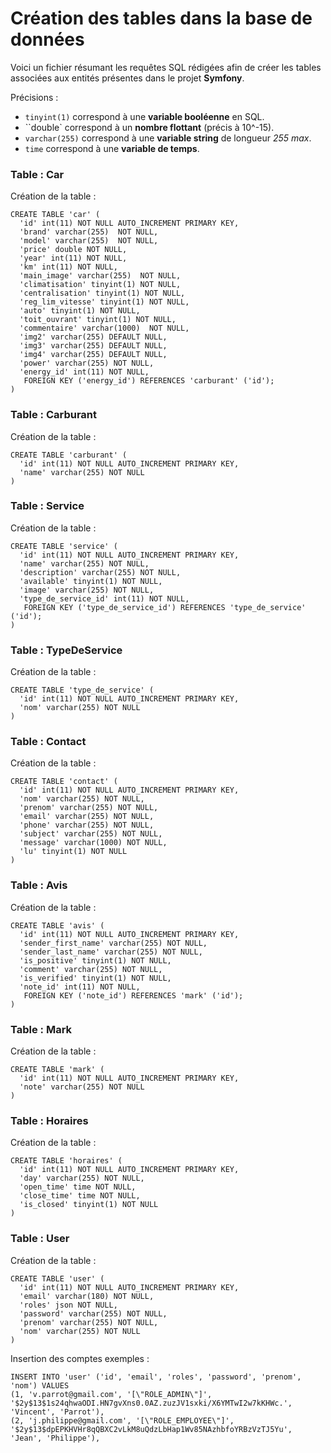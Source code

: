   # Création des tables dans la base de données

Voici un fichier résumant les requêtes SQL rédigées afin de créer les tables associées aux entités présentes dans le projet **Symfony**.

Précisions :
* `tinyint(1)` correspond à une **variable booléenne** en SQL.
* ``double` correspond à un **nombre flottant** (précis à 10^-15).
* `varchar(255)` correspond à une **variable string** de longueur *255 max*.
* `time` correspond à une **variable de temps**.

### Table : Car 

Création de la table :

```
CREATE TABLE 'car' (
  'id' int(11) NOT NULL AUTO_INCREMENT PRIMARY KEY,
  'brand' varchar(255)  NOT NULL,
  'model' varchar(255)  NOT NULL,
  'price' double NOT NULL,
  'year' int(11) NOT NULL,
  'km' int(11) NOT NULL,
  'main_image' varchar(255)  NOT NULL,
  'climatisation' tinyint(1) NOT NULL,
  'centralisation' tinyint(1) NOT NULL,
  'reg_lim_vitesse' tinyint(1) NOT NULL,
  'auto' tinyint(1) NOT NULL,
  'toit_ouvrant' tinyint(1) NOT NULL,
  'commentaire' varchar(1000)  NOT NULL,
  'img2' varchar(255) DEFAULT NULL,
  'img3' varchar(255) DEFAULT NULL,
  'img4' varchar(255) DEFAULT NULL,
  'power' varchar(255) NOT NULL,
  'energy_id' int(11) NOT NULL,
   FOREIGN KEY ('energy_id') REFERENCES 'carburant' ('id');
)
```

### Table : Carburant

Création de la table :

```
CREATE TABLE 'carburant' (
  'id' int(11) NOT NULL AUTO_INCREMENT PRIMARY KEY,
  'name' varchar(255) NOT NULL
)
```

### Table : Service

Création de la table :

```
CREATE TABLE 'service' (
  'id' int(11) NOT NULL AUTO_INCREMENT PRIMARY KEY,
  'name' varchar(255) NOT NULL,
  'description' varchar(255) NOT NULL,
  'available' tinyint(1) NOT NULL,
  'image' varchar(255) NOT NULL,
  'type_de_service_id' int(11) NOT NULL,
   FOREIGN KEY ('type_de_service_id') REFERENCES 'type_de_service' ('id');
)
```

### Table : TypeDeService

Création de la table :

```
CREATE TABLE 'type_de_service' (
  'id' int(11) NOT NULL AUTO_INCREMENT PRIMARY KEY,
  'nom' varchar(255) NOT NULL
)
```



### Table : Contact

Création de la table :

```
CREATE TABLE 'contact' (
  'id' int(11) NOT NULL AUTO_INCREMENT PRIMARY KEY,
  'nom' varchar(255) NOT NULL,
  'prenom' varchar(255) NOT NULL,
  'email' varchar(255) NOT NULL,
  'phone' varchar(255) NOT NULL,
  'subject' varchar(255) NOT NULL,
  'message' varchar(1000) NOT NULL,
  'lu' tinyint(1) NOT NULL
)
```

### Table : Avis

Création de la table :

```
CREATE TABLE 'avis' (
  'id' int(11) NOT NULL AUTO_INCREMENT PRIMARY KEY,
  'sender_first_name' varchar(255) NOT NULL,
  'sender_last_name' varchar(255) NOT NULL,
  'is_positive' tinyint(1) NOT NULL,
  'comment' varchar(255) NOT NULL,
  'is_verified' tinyint(1) NOT NULL,
  'note_id' int(11) NOT NULL,
   FOREIGN KEY ('note_id') REFERENCES 'mark' ('id');
)
```

### Table : Mark

Création de la table :

```
CREATE TABLE 'mark' (
  'id' int(11) NOT NULL AUTO_INCREMENT PRIMARY KEY,
  'note' varchar(255) NOT NULL
)
```
### Table : Horaires

Création de la table :

```
CREATE TABLE 'horaires' (
  'id' int(11) NOT NULL AUTO_INCREMENT PRIMARY KEY,
  'day' varchar(255) NOT NULL,
  'open_time' time NOT NULL,
  'close_time' time NOT NULL,
  'is_closed' tinyint(1) NOT NULL
)
```

### Table : User

Création de la table :

```
CREATE TABLE 'user' (
  'id' int(11) NOT NULL AUTO_INCREMENT PRIMARY KEY,
  'email' varchar(180) NOT NULL,
  'roles' json NOT NULL,
  'password' varchar(255) NOT NULL,
  'prenom' varchar(255) NOT NULL,
  'nom' varchar(255) NOT NULL
)
```

Insertion des comptes exemples :

```
INSERT INTO 'user' ('id', 'email', 'roles', 'password', 'prenom', 'nom') VALUES
(1, 'v.parrot@gmail.com', '[\"ROLE_ADMIN\"]', '$2y$13$1s24qhwaODI.HN7gvXns0.0AZ.zuzJV1sxki/X6YMTwI2w7kKHWc.', 'Vincent', 'Parrot'),
(2, 'j.philippe@gmail.com', '[\"ROLE_EMPLOYEE\"]', '$2y$13$dpEPKHVHr8qQBXC2vLkM8uQdzLbHap1Wv85NAzhbfoYRBzVzTJ5Yu', 'Jean', 'Philippe'),
```

